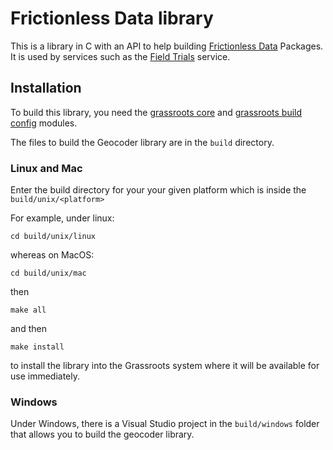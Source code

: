 # Frictionless Data library

This is a library in C with an API to help building [Frictionless Data](https://frictionlessdata.io/) Packages. It is used by services such as the 
[Field Trials](https://github.com/TGAC/grassroots-service-field-trial) service.


## Installation

To build this library, you need the [grassroots core](https://github.com/TGAC/grassroots-core) and [grassroots build config](https://github.com/TGAC/grassroots-build-config) modules.

The files to build the Geocoder library are in the `build` directory. 

### Linux and Mac

Enter the build directory for your your given platform which is inside the `build/unix/<platform>` 

For example, under linux:

```
cd build/unix/linux
```

whereas on MacOS:

```
cd build/unix/mac
```

then

```
make all
```

and then 

```
make install
```

to install the library into the Grassroots system where it will be available for use immediately.


### Windows

Under Windows, there is a Visual Studio project in the `build/windows` folder that allows you to build the geocoder library.

